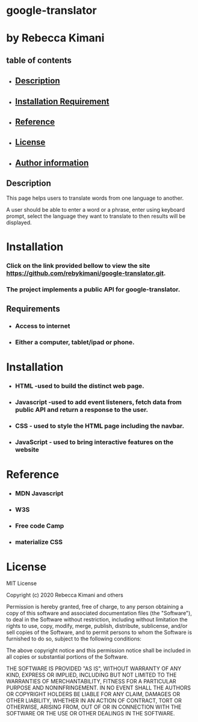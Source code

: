 # google-translator

# by Rebecca Kimani

## table of contents

- ## [Description]()

- ## [Installation Requirement]()

- ## [Reference]()

- ## [License]()

- ## [Author information]()

## Description

This page helps users to translate words from one language to another.

A user should be able to enter a word or a phrase, enter using keyboard prompt, select the language they want to translate to then results will be displayed.

# Installation

### Click on the link provided bellow to view the site https://github.com/rebykimani/google-translator.git.

### The project implements a public API for google-translator.

## Requirements

- ### Access to internet
- ### Either a computer, tablet/ipad or phone.

# Installation

- ### HTML -used to build the distinct web page.
- ### Javascript -used to add event listeners, fetch data from public API and return a response to the user.

- ### CSS - used to style the HTML page including the navbar.
- ### JavaScript - used to bring interactive features on the website

# Reference

- ### MDN Javascript
- ### W3S
- ### Free code Camp
- ### materialize CSS

# License

MIT License

Copyright (c) 2020 Rebecca Kimani and others

Permission is hereby granted, free of charge, to any person obtaining
a copy of this software and associated documentation files (the
"Software"), to deal in the Software without restriction, including
without limitation the rights to use, copy, modify, merge, publish,
distribute, sublicense, and/or sell copies of the Software, and to
permit persons to whom the Software is furnished to do so, subject to
the following conditions:

The above copyright notice and this permission notice shall be
included in all copies or substantial portions of the Software.

THE SOFTWARE IS PROVIDED "AS IS", WITHOUT WARRANTY OF ANY KIND,
EXPRESS OR IMPLIED, INCLUDING BUT NOT LIMITED TO THE WARRANTIES OF
MERCHANTABILITY, FITNESS FOR A PARTICULAR PURPOSE AND
NONINFRINGEMENT. IN NO EVENT SHALL THE AUTHORS OR COPYRIGHT HOLDERS BE
LIABLE FOR ANY CLAIM, DAMAGES OR OTHER LIABILITY, WHETHER IN AN ACTION
OF CONTRACT, TORT OR OTHERWISE, ARISING FROM, OUT OF OR IN CONNECTION
WITH THE SOFTWARE OR THE USE OR OTHER DEALINGS IN THE SOFTWARE.
